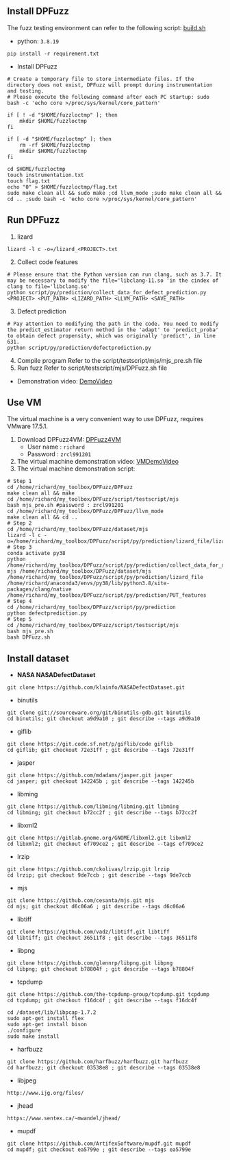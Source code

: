 
## Install DPFuzz 

The fuzz testing environment can refer to the following script: [build.sh](https://github.com/aflgo/aflgo/blob/master/build.sh)

- python: `3.8.19`

```
pip install -r requirement.txt
```

- Install DPFuzz

```shell
# Create a temporary file to store intermediate files. If the directory does not exist, DPFuzz will prompt during instrumentation and testing.
# Please execute the following command after each PC startup: sudo bash -c 'echo core >/proc/sys/kernel/core_pattern'

if [ ! -d "$HOME/fuzzloctmp" ]; then
    mkdir $HOME/fuzzloctmp
fi

if [ -d "$HOME/fuzzloctmp" ]; then
    rm -rf $HOME/fuzzloctmp
    mkdir $HOME/fuzzloctmp
fi

cd $HOME/fuzzloctmp
touch instrumentation.txt
touch flag.txt
echo "0" > $HOME/fuzzloctmp/flag.txt
sudo make clean all && sudo make ;cd llvm_mode ;sudo make clean all && cd .. ;sudo bash -c 'echo core >/proc/sys/kernel/core_pattern'
```

## Run DPFuzz
1. lizard
```shell
lizard -l c -o=/lizard_<PROJECT>.txt
```
2. Collect code features
```shell
# Please ensure that the Python version can run clang, such as 3.7. It may be necessary to modify the file='libclang-11.so 'in the cindex of clang to file='libclang.so'
python script/py/prediction/collect_data_for_defect_prediction.py <PROJECT> <PUT_PATH> <LIZARD_PATH> <LLVM_PATH> <SAVE_PATH>
```
3. Defect prediction
```shell
# Pay attention to modifying the path in the code. You need to modify the predict_estimator return method in the 'adapt' to 'predict_proba' to obtain defect propensity, which was originally 'predict', in line 631.
python script/py/prediction/defectprediction.py
```
4. Compile program
   Refer to the script/testscript/mjs/mjs_pre.sh file
5. Run fuzz
   Refer to script/testscript/mjs/DPFuzz.sh file

- Demonstration video: [DemoVideo](https://github.com/RelaxJH-DouZhiR/DPFuzz/blob/main/NativeDPFuzzDemo.mp4)

## Use VM
The virtual machine is a very convenient way to use DPFuzz, requires VMware 17.5.1.
1. Download DPFuzz4VM: [DPFuzz4VM](https://1drv.ms/u/c/ccba0c915da6d466/EZWpeyTySupMkUbhXqqSjywBup9mlDsX7QU03JblCWttiQ?e=WEdI0b)
    - User name : `richard`
    - Password : `zrcl991201`
2. The virtual machine demonstration video: [VMDemoVideo](https://github.com/RelaxJH-DouZhiR/DPFuzz/blob/main/VMDPFuzzDemo.mp4)
3. The virtual machine demonstration script:
```shell
# Step 1
cd /home/richard/my_toolbox/DPFuzz/DPFuzz
make clean all && make
cd /home/richard/my_toolbox/DPFuzz/script/testscript/mjs
bash mjs_pre.sh #password : zrcl991201
cd /home/richard/my_toolbox/DPFuzz/DPFuzz/llvm_mode
make clean all && cd ..
# Step 2
cd /home/richard/my_toolbox/DPFuzz/dataset/mjs
lizard -l c -o=/home/richard/my_toolbox/DPFuzz/script/py/prediction/lizard_file/lizard_mjs_output.txt
# Step 3
conda activate py38
python /home/richard/my_toolbox/DPFuzz/script/py/prediction/collect_data_for_defect_prediction.py mjs /home/richard/my_toolbox/DPFuzz/dataset/mjs /home/richard/my_toolbox/DPFuzz/script/py/prediction/lizard_file /home/richard/anaconda3/envs/py38/lib/python3.8/site-packages/clang/native /home/richard/my_toolbox/DPFuzz/script/py/prediction/PUT_features
# Step 4
cd /home/richard/my_toolbox/DPFuzz/script/py/prediction
python defectprediction.py
# Step 5
cd /home/richard/my_toolbox/DPFuzz/script/testscript/mjs
bash mjs_pre.sh
bash DPFuzz.sh
```

## Install dataset
- **NASA NASADefectDataset**
```
git clone https://github.com/klainfo/NASADefectDataset.git
```
- binutils
```
git clone git://sourceware.org/git/binutils-gdb.git binutils
cd binutils; git checkout a9d9a10 ; git describe --tags a9d9a10
```
- giflib
```
git clone https://git.code.sf.net/p/giflib/code giflib
cd giflib; git checkout 72e31ff ; git describe --tags 72e31ff
```
- jasper
```
git clone https://github.com/mdadams/jasper.git jasper
cd jasper; git checkout 142245b ; git describe --tags 142245b
```
- libming
```
git clone https://github.com/libming/libming.git libming
cd libming; git checkout b72cc2f ; git describe --tags b72cc2f
```
- libxml2
```
git clone https://gitlab.gnome.org/GNOME/libxml2.git libxml2
cd libxml2; git checkout ef709ce2 ; git describe --tags ef709ce2
```
- lrzip
```
git clone https://github.com/ckolivas/lrzip.git lrzip
cd lrzip; git checkout 9de7ccb ; git describe --tags 9de7ccb
```
- mjs
```
git clone https://github.com/cesanta/mjs.git mjs
cd mjs; git checkout d6c06a6 ; git describe --tags d6c06a6
```
- libtiff
```
git clone https://github.com/vadz/libtiff.git libtiff
cd libtiff; git checkout 36511f8 ; git describe --tags 36511f8
```
- libpng
```
git clone https://github.com/glennrp/libpng.git libpng
cd libpng; git checkout b78804f ; git describe --tags b78804f
```
- tcpdump
```
git clone https://github.com/the-tcpdump-group/tcpdump.git tcpdump
cd tcpdump; git checkout f16dc4f ; git describe --tags f16dc4f

cd /dataset/lib/libpcap-1.7.2
sudo apt-get install flex
sudo apt-get install bison
./configure
sudo make install
```
- harfbuzz
```
git clone https://github.com/harfbuzz/harfbuzz.git harfbuzz
cd harfbuzz; git checkout 03538e8 ; git describe --tags 03538e8
```
- libjpeg
```
http://www.ijg.org/files/
```
- jhead
```
https://www.sentex.ca/~mwandel/jhead/
```
- mupdf
```
git clone https://github.com/ArtifexSoftware/mupdf.git mupdf
cd mupdf; git checkout ea5799e ; git describe --tags ea5799e
```
